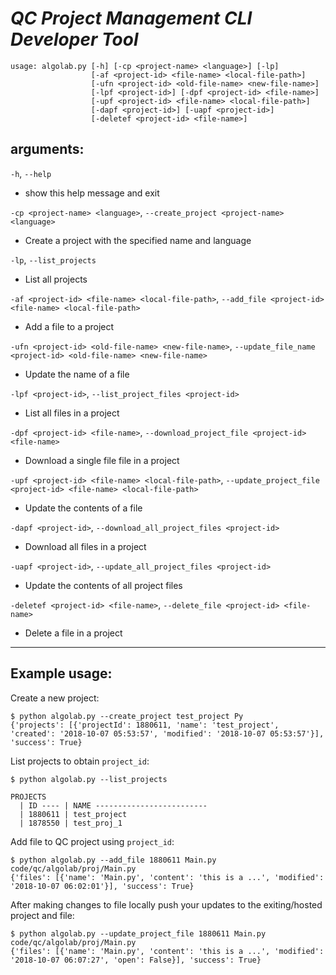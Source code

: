 *QC Project Management CLI Developer Tool*
==========================================
```
usage: algolab.py [-h] [-cp <project-name> <language>] [-lp]
                  [-af <project-id> <file-name> <local-file-path>]
                  [-ufn <project-id> <old-file-name> <new-file-name>]
                  [-lpf <project-id>] [-dpf <project-id> <file-name>]
                  [-upf <project-id> <file-name> <local-file-path>]
                  [-dapf <project-id>] [-uapf <project-id>]
                  [-deletef <project-id> <file-name>]
```

**arguments:**
----

  `-h`, `--help`        

 - show this help message and exit
  
  `-cp <project-name> <language>`, `--create_project <project-name> <language>`     
 
 - Create a project with the specified name and language

  `-lp`, `--list_projects`

 - List all projects

  `-af <project-id> <file-name> <local-file-path>`, `--add_file <project-id> <file-name> <local-file-path>`

 - Add a file to a project

  `-ufn <project-id> <old-file-name> <new-file-name>`, `--update_file_name <project-id> <old-file-name> <new-file-name>`

 - Update the name of a file

  `-lpf <project-id>`, `--list_project_files <project-id>`

 - List all files in a project

  `-dpf <project-id> <file-name>`, `--download_project_file <project-id> <file-name>`

 - Download a single file file in a project

  `-upf <project-id> <file-name> <local-file-path>`, `--update_project_file <project-id> <file-name> <local-file-path>`

 - Update the contents of a file

  `-dapf <project-id>`, `--download_all_project_files <project-id>`

 - Download all files in a project

  `-uapf <project-id>`, `--update_all_project_files <project-id>`

 - Update the contents of all project files

  `-deletef <project-id> <file-name>`, `--delete_file <project-id> <file-name>`

 - Delete a file in a project

-----
Example usage:
-----

Create a new project:
```
$ python algolab.py --create_project test_project Py
{'projects': [{'projectId': 1880611, 'name': 'test_project', 'created': '2018-10-07 05:53:57', 'modified': '2018-10-07 05:53:57'}], 'success': True}
```

List projects to obtain `project_id`:
```
$ python algolab.py --list_projects

PROJECTS
  | ID ---- | NAME -------------------------
  | 1880611 | test_project
  | 1878550 | test_proj_1

```

Add file to QC project using `project_id`:
```
$ python algolab.py --add_file 1880611 Main.py code/qc/algolab/proj/Main.py
{'files': [{'name': 'Main.py', 'content': 'this is a ...', 'modified': '2018-10-07 06:02:01'}], 'success': True}
```

After making changes to file locally push your updates to the exiting/hosted project and file:
```
$ python algolab.py --update_project_file 1880611 Main.py code/qc/algolab/proj/Main.py
{'files': [{'name': 'Main.py', 'content': 'this is a ...', 'modified': '2018-10-07 06:07:27', 'open': False}], 'success': True}
```